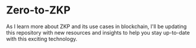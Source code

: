 # Zero-to-ZKP
As I learn more about ZKP and its use cases in blockchain, I'll be updating this repository with new resources and insights to help you stay up-to-date with this exciting technology.
